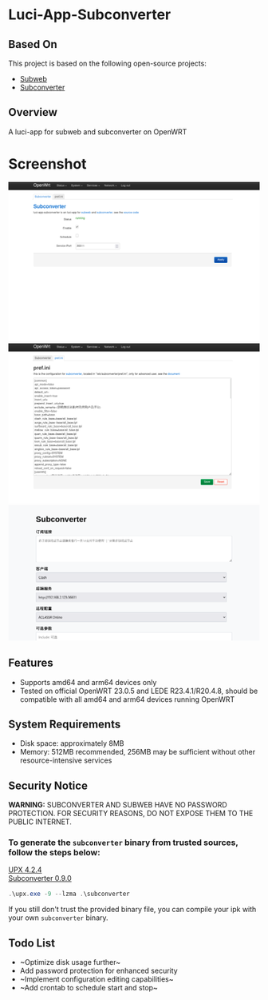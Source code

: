 # Luci-App-Subconverter

## Based On

This project is based on the following open-source projects:

* [Subweb](https://github.com/stilleshan/subweb)
* [Subconverter](https://github.com/tindy2013/subconverter)

## Overview

A luci-app for subweb and subconverter on OpenWRT

# Screenshot

![subconverter](./img/subconverter.png)
![prefini](./img/prefini.png)
![subweb](./img/subweb.png)
## Features

* Supports amd64 and arm64 devices only
* Tested on official OpenWRT 23.0.5 and LEDE R23.4.1/R20.4.8, should be compatible with all amd64 and arm64 devices running OpenWRT

## System Requirements

* Disk space: approximately 8MB
* Memory: 512MB recommended, 256MB may be sufficient without other resource-intensive services

## Security Notice

**WARNING:** SUBCONVERTER AND SUBWEB HAVE NO PASSWORD PROTECTION. FOR SECURITY REASONS, DO NOT EXPOSE THEM TO THE PUBLIC INTERNET.
<br>

### To generate the `subconverter` binary  from trusted sources, follow the steps below:

[UPX 4.2.4](https://github.com/upx/upx/releases/download/v4.2.4/upx-4.2.4-win64.zip)
<br>
[Subconverter 0.9.0](https://github.com/tindy2013/subconverter/releases/download/v0.9.0/subconverter_aarch64.tar.gz)
```powershell
.\upx.exe -9 --lzma .\subconverter
```
If you still don't trust the provided binary file, you can compile your ipk with your own `subconverter` binary.
<br>

## Todo List

* ~Optimize disk usage further~
* Add password protection for enhanced security
* ~Implement configuration editing capabilities~
* ~Add crontab to schedule start and stop~
